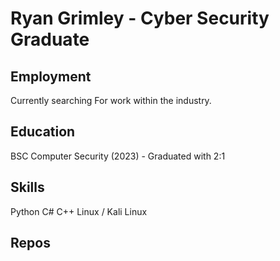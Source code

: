 # Ryan Grimley - Cyber Security Graduate

## Employment
Currently searching For work within the industry.

## Education 
BSC Computer Security (2023) - Graduated with 2:1

## Skills
Python 
C#
C++
Linux / Kali Linux
    
## Repos

<!--
**Thepominlaw/thepominlaw** is a ✨ _special_ ✨ repository because its `README.md` (this file) appears on your GitHub profile.

Here are some ideas to get you started:

- 🔭 I’m currently working on ...
- 🌱 I’m currently learning ...
- 👯 I’m looking to collaborate on ...
- 🤔 I’m looking for help with ...
- 💬 Ask me about ...
- 📫 How to reach me: ...
- 😄 Pronouns: ...
- ⚡ Fun fact: ...
-->
